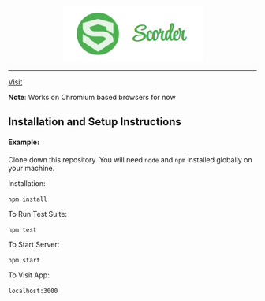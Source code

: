 <p align="center">
  <img src="SS/markdown.PNG" />
</p>
<hr/>

[Visit](https://scorder.netlify.com)

<b>Note</b>: Works on Chromium based browsers for now

## Installation and Setup Instructions

#### Example:

Clone down this repository. You will need `node` and `npm` installed globally on your machine.

Installation:

`npm install`

To Run Test Suite:

`npm test`

To Start Server:

`npm start`

To Visit App:

`localhost:3000`
